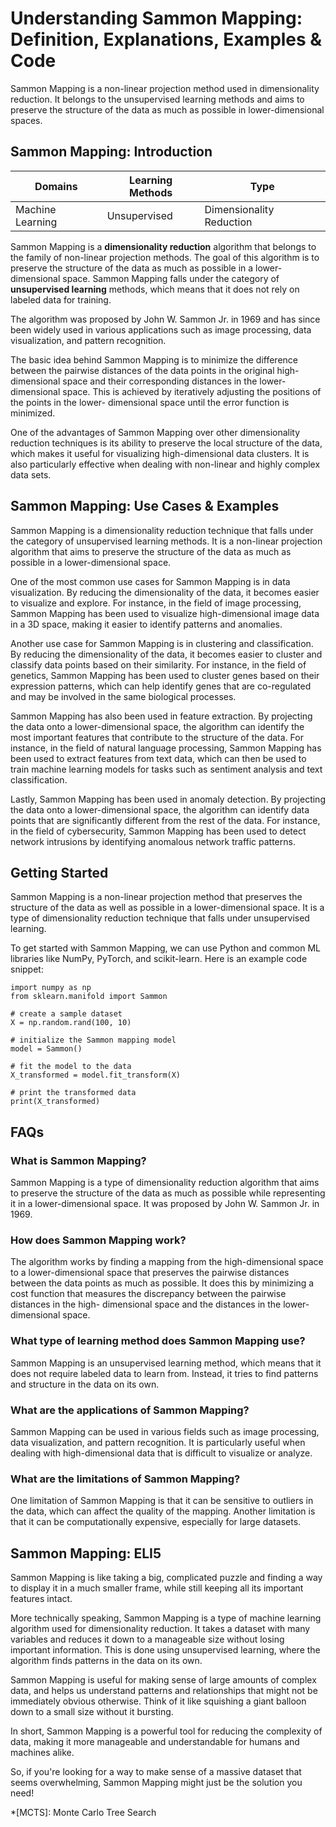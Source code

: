 # Understanding Sammon Mapping: Definition, Explanations, Examples & Code

Sammon Mapping is a non-linear projection method used in dimensionality
reduction. It belongs to the unsupervised learning methods and aims to
preserve the structure of the data as much as possible in lower-dimensional
spaces.

## Sammon Mapping: Introduction

Domains | Learning Methods | Type  
---|---|---  
Machine Learning | Unsupervised | Dimensionality Reduction  
  
Sammon Mapping is a **dimensionality reduction** algorithm that belongs to the
family of non-linear projection methods. The goal of this algorithm is to
preserve the structure of the data as much as possible in a lower-dimensional
space. Sammon Mapping falls under the category of **unsupervised learning**
methods, which means that it does not rely on labeled data for training.

The algorithm was proposed by John W. Sammon Jr. in 1969 and has since been
widely used in various applications such as image processing, data
visualization, and pattern recognition.

The basic idea behind Sammon Mapping is to minimize the difference between the
pairwise distances of the data points in the original high-dimensional space
and their corresponding distances in the lower-dimensional space. This is
achieved by iteratively adjusting the positions of the points in the lower-
dimensional space until the error function is minimized.

One of the advantages of Sammon Mapping over other dimensionality reduction
techniques is its ability to preserve the local structure of the data, which
makes it useful for visualizing high-dimensional data clusters. It is also
particularly effective when dealing with non-linear and highly complex data
sets.

## Sammon Mapping: Use Cases & Examples

Sammon Mapping is a dimensionality reduction technique that falls under the
category of unsupervised learning methods. It is a non-linear projection
algorithm that aims to preserve the structure of the data as much as possible
in a lower-dimensional space.

One of the most common use cases for Sammon Mapping is in data visualization.
By reducing the dimensionality of the data, it becomes easier to visualize and
explore. For instance, in the field of image processing, Sammon Mapping has
been used to visualize high-dimensional image data in a 3D space, making it
easier to identify patterns and anomalies.

Another use case for Sammon Mapping is in clustering and classification. By
reducing the dimensionality of the data, it becomes easier to cluster and
classify data points based on their similarity. For instance, in the field of
genetics, Sammon Mapping has been used to cluster genes based on their
expression patterns, which can help identify genes that are co-regulated and
may be involved in the same biological processes.

Sammon Mapping has also been used in feature extraction. By projecting the
data onto a lower-dimensional space, the algorithm can identify the most
important features that contribute to the structure of the data. For instance,
in the field of natural language processing, Sammon Mapping has been used to
extract features from text data, which can then be used to train machine
learning models for tasks such as sentiment analysis and text classification.

Lastly, Sammon Mapping has been used in anomaly detection. By projecting the
data onto a lower-dimensional space, the algorithm can identify data points
that are significantly different from the rest of the data. For instance, in
the field of cybersecurity, Sammon Mapping has been used to detect network
intrusions by identifying anomalous network traffic patterns.

## Getting Started

Sammon Mapping is a non-linear projection method that preserves the structure
of the data as well as possible in a lower-dimensional space. It is a type of
dimensionality reduction technique that falls under unsupervised learning.

To get started with Sammon Mapping, we can use Python and common ML libraries
like NumPy, PyTorch, and scikit-learn. Here is an example code snippet:

    
    
    
    import numpy as np
    from sklearn.manifold import Sammon
    
    # create a sample dataset
    X = np.random.rand(100, 10)
    
    # initialize the Sammon mapping model
    model = Sammon()
    
    # fit the model to the data
    X_transformed = model.fit_transform(X)
    
    # print the transformed data
    print(X_transformed)
    
    

## FAQs

### What is Sammon Mapping?

Sammon Mapping is a type of dimensionality reduction algorithm that aims to
preserve the structure of the data as much as possible while representing it
in a lower-dimensional space. It was proposed by John W. Sammon Jr. in 1969.

### How does Sammon Mapping work?

The algorithm works by finding a mapping from the high-dimensional space to a
lower-dimensional space that preserves the pairwise distances between the data
points as much as possible. It does this by minimizing a cost function that
measures the discrepancy between the pairwise distances in the high-
dimensional space and the distances in the lower-dimensional space.

### What type of learning method does Sammon Mapping use?

Sammon Mapping is an unsupervised learning method, which means that it does
not require labeled data to learn from. Instead, it tries to find patterns and
structure in the data on its own.

### What are the applications of Sammon Mapping?

Sammon Mapping can be used in various fields such as image processing, data
visualization, and pattern recognition. It is particularly useful when dealing
with high-dimensional data that is difficult to visualize or analyze.

### What are the limitations of Sammon Mapping?

One limitation of Sammon Mapping is that it can be sensitive to outliers in
the data, which can affect the quality of the mapping. Another limitation is
that it can be computationally expensive, especially for large datasets.

## Sammon Mapping: ELI5

Sammon Mapping is like taking a big, complicated puzzle and finding a way to
display it in a much smaller frame, while still keeping all its important
features intact.

More technically speaking, Sammon Mapping is a type of machine learning
algorithm used for dimensionality reduction. It takes a dataset with many
variables and reduces it down to a manageable size without losing important
information. This is done using unsupervised learning, where the algorithm
finds patterns in the data on its own.

Sammon Mapping is useful for making sense of large amounts of complex data,
and helps us understand patterns and relationships that might not be
immediately obvious otherwise. Think of it like squishing a giant balloon down
to a small size without it bursting.

In short, Sammon Mapping is a powerful tool for reducing the complexity of
data, making it more manageable and understandable for humans and machines
alike.

So, if you're looking for a way to make sense of a massive dataset that seems
overwhelming, Sammon Mapping might just be the solution you need!

  *[MCTS]: Monte Carlo Tree Search